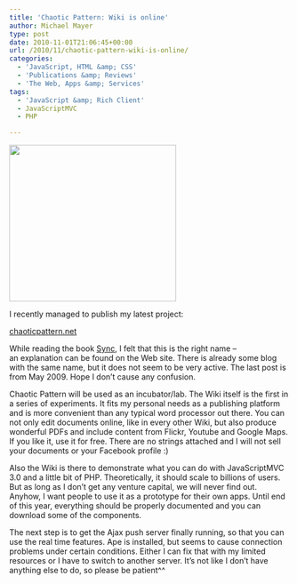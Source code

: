 ```yaml
---
title: 'Chaotic Pattern: Wiki is online'
author: Michael Mayer
type: post
date: 2010-11-01T21:06:45+00:00
url: /2010/11/chaotic-pattern-wiki-is-online/
categories:
  - 'JavaScript, HTML &amp; CSS'
  - 'Publications &amp; Reviews'
  - 'The Web, Apps &amp; Services'
tags:
  - 'JavaScript &amp; Rich Client'
  - JavaScriptMVC
  - PHP

---
```

<img class="alignright size-medium wp-image-1235" title="Chaotic Pattern Screenshot" src="https://blog.liquidbytes.net/wp-content/uploads/2010/11/Screenshot-Chaotic-Pattern-Google-Chrome-500x470.png" alt="" width="300" height="282" srcset="/wp-content/uploads/2010/11/Screenshot-Chaotic-Pattern-Google-Chrome-500x470.png 500w, /wp-content/uploads/2010/11/Screenshot-Chaotic-Pattern-Google-Chrome.png 736w" sizes="(max-width: 300px) 100vw, 300px" />

I recently managed to publish my latest project:

<a href="http://www.chaoticpattern.net/" target="_blank">chaoticpattern.net</a>

While reading the book [Sync][1], I felt that this is the right name &#8211; an explanation can be found on the Web site. There is already some blog with the same name, but it does not seem to be very active. The last post is from May 2009. Hope I don&#8217;t cause any confusion.

Chaotic Pattern will be used as an incubator/lab. The Wiki itself is the first in a series of experiments. It fits my personal needs as a publishing platform and is more convenient than any typical word processor out there. You can not only edit documents online, like in every other Wiki, but also produce wonderful PDFs and include content from Flickr, Youtube and Google Maps. If you like it, use it for free. There are no strings attached and I will not sell your documents or your Facebook profile :)

Also the Wiki is there to demonstrate what you can do with JavaScriptMVC 3.0 and a little bit of PHP. Theoretically, it should scale to billions of users. But as long as I don&#8217;t get any venture capital, we will never find out. Anyhow, I want people to use it as a prototype for their own apps. Until end of this year, everything should be properly documented and you can download some of the components.

The next step is to get the Ajax push server finally running, so that you can use the real time features. Ape is installed, but seems to cause connection problems under certain conditions. Either I can fix that with my limited resources or I have to switch to another server. It&#8217;s not like I don&#8217;t have anything else to do, so please be patient^^

 [1]: http://www.amazon.com/SYNC-Emerging-Science-Spontaneous-Order/dp/0786868449